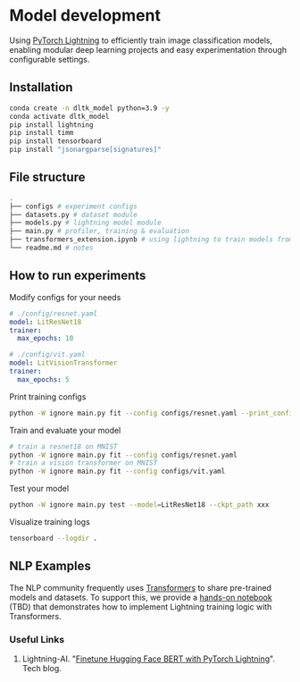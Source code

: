 # Model development

Using [PyTorch Lightning](https://lightning.ai/docs/pytorch/stable/starter/introduction.html) to efficiently train image classification models, enabling modular deep learning projects and easy experimentation through configurable settings.

## Installation
```bash
conda create -n dltk_model python=3.9 -y
conda activate dltk_model
pip install lightning
pip install timm
pip install tensorboard
pip install "jsonargparse[signatures]"
```

## File structure

```bash
.
├── configs # experiment configs
├── datasets.py # dataset module
├── models.py # lightning model module
├── main.py # profiler, training & evaluation
├── transformers_extension.ipynb # using lightning to train models from transformers 
└── readme.md # notes
```

## How to run experiments

Modify configs for your needs

```yaml
# ./config/resnet.yaml
model: LitResNet18 
trainer:
  max_epochs: 10
```

```yaml
# ./config/vit.yaml
model: LitVisionTransformer 
trainer:
  max_epochs: 5
```

Print training configs

```bash
python -W ignore main.py fit --config configs/resnet.yaml --print_config
```

Train and evaluate your model

```bash
# train a resnet18 on MNIST
python -W ignore main.py fit --config configs/resnet.yaml
# train a vision transformer on MNIST
python -W ignore main.py fit --config configs/vit.yaml
```

Test your model

```bash
python -W ignore main.py test --model=LitResNet18 --ckpt_path xxx
```

Visualize training logs

```bash
tensorboard --logdir .
```

## NLP Examples

The NLP community frequently uses [Transformers](https://huggingface.co/docs/transformers/index) to share pre-trained models and datasets. To support this, we provide a [hands-on notebook](https://github.com/Jason-cs18/DLTK/blob/main/model_development/transformers_extension.ipynb) (TBD) that demonstrates how to implement Lightning training logic with Transformers.

### Useful Links
1. Lightning-AI. "[Finetune Hugging Face BERT with PyTorch Lightning](https://lightning.ai/lightning-ai/studios/finetune-hugging-face-bert-with-pytorch-lightning)". Tech blog.